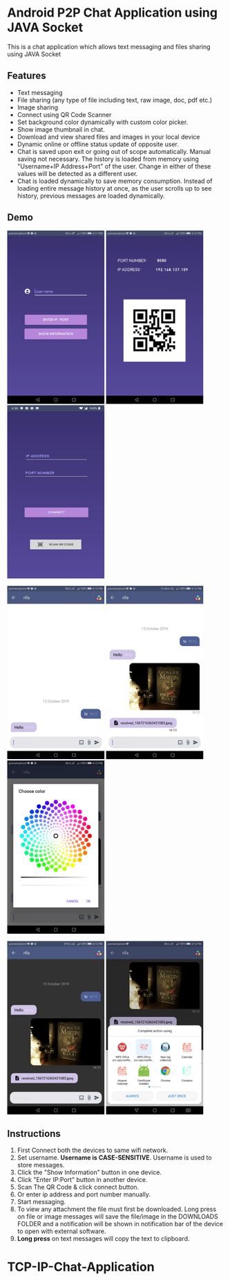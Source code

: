 # Android P2P Chat Application using JAVA Socket

This is a chat application which allows text messaging and files sharing using JAVA Socket


## Features
 - Text messaging 
 - File sharing (any type of file including text, raw image, doc, pdf etc.)
 - Image sharing
 - Connect using QR Code Scanner
 - Set background color dynamically with custom color picker.
 - Show image thumbnail in chat.
 - Download and view shared files and images in your local device
 - Dynamic online or offline status update of opposite user.
 - Chat is saved upon exit or going out of scope automatically. Manual saving not necessary. The history is loaded from memory using "Username+IP Address+Port" of the user. Change in either of these values will be detected as a different user.
 - Chat is loaded dynamically to save memory consumption. Instead of loading entire message history at once, as the user scrolls up to see history, previous messages are loaded dynamically.


## Demo
<img src="app/src/main/res/photo_2019-10-15_16-17-37.jpg" width="225" height="400"> <img src="app/src/main/res/photo_2019-10-15_16-17-52.jpg" width="225" height="400"> <img src="app/src/main/res/photo_2019-10-15_16-30-26.jpg" width="225" height="400"> 

<img src="app/src/main/res/photo_2019-10-15_16-17-44.jpg" width="225" height="400"> <img src="app/src/main/res/photo_2019-10-15_16-17-34.jpg" width="225" height="400"> <img src="app/src/main/res/photo_2019-10-15_16-17-03.jpg" width="225" height="400">


<img src="app/src/main/res/photo_2019-10-15_16-17-48.jpg" width="225" height="400"> <img src="app/src/main/res/photo_2019-10-15_16-17-40.jpg" width="225" height="400">



## Instructions

  1. First Connect both the devices to same wifi network.
  2. Set username. <strong>Username is CASE-SENSITIVE</strong>. Username is used to store messages.
  3. Click the "Show Information" button in one device.  
  4. Click "Enter IP:Port" button in another device.  
  5. Scan The QR Code & click connect button.  
  6. Or enter ip address and port number manually.  
  7. Start messaging.  
  8. To view any attachment the file must first be downloaded. Long press on file or image messages will save the file/image in the DOWNLOADS FOLDER and a notification will be shown in notification bar of the device to open with external software.
  9. <b>Long press</b> on text messages will copy the text to clipboard.
  

# TCP-IP-Chat-Application
